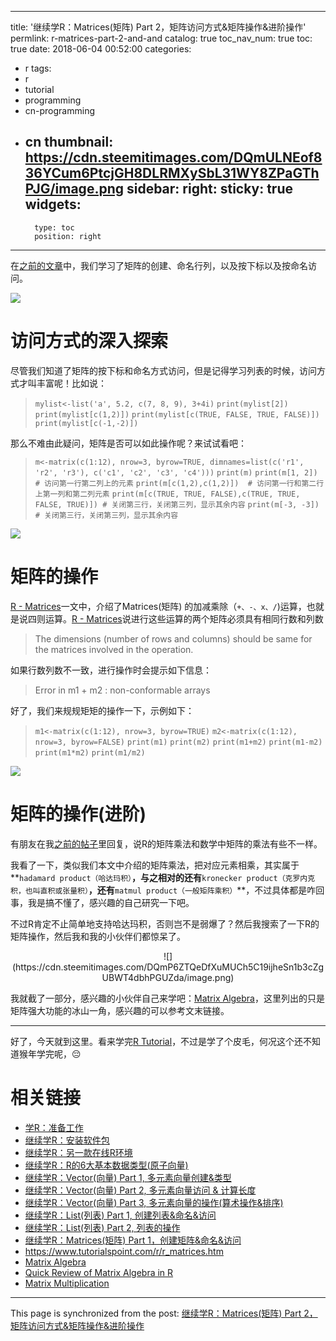 
---
title: '继续学R：Matrices(矩阵) Part 2，矩阵访问方式&矩阵操作&进阶操作'
permlink: r-matrices-part-2-and-and
catalog: true
toc_nav_num: true
toc: true
date: 2018-06-04 00:52:00
categories:
- r
tags:
- r
- tutorial
- programming
- cn-programming
- cn
thumbnail: https://cdn.steemitimages.com/DQmULNEof836YCum6PtcjGH8DLRMXySbL31WY8ZPaGThPJG/image.png
sidebar:
    right:
        sticky: true
widgets:
    -
        type: toc
        position: right
---


在[之前的文章](https://steemit.com/r/@oflyhigh/r-matrices-part-1)中，我们学习了矩阵的创建、命名行列，以及按下标以及按命名访问。

![](https://cdn.steemitimages.com/DQmULNEof836YCum6PtcjGH8DLRMXySbL31WY8ZPaGThPJG/image.png)

# 访问方式的深入探索

尽管我们知道了矩阵的按下标和命名方式访问，但是记得学习列表的时候，访问方式才叫丰富呢！比如说：
>`mylist<-list('a', 5.2, c(7, 8, 9), 3+4i)`
`print(mylist[2])`
`print(mylist[c(1,2)])`
`print(mylist[c(TRUE, FALSE, TRUE, FALSE)])`
`print(mylist[c(-1,-2)])`

那么不难由此疑问，矩阵是否可以如此操作呢？来试试看吧：
>`m<-matrix(c(1:12), nrow=3, byrow=TRUE, dimnames=list(c('r1', 'r2', 'r3'), c('c1', 'c2', 'c3', 'c4')))`
`print(m)`
`print(m[1, 2])  # 访问第一行第二列上的元素`
`print(m[c(1,2),c(1,2)])  # 访问第一行和第二行上第一列和第二列元素`
`print(m[c(TRUE, TRUE, FALSE),c(TRUE, TRUE, FALSE, TRUE)]) # 关闭第三行，关闭第三列，显示其余内容`
`print(m[-3, -3])  # 关闭第三行，关闭第三列，显示其余内容`

![](https://cdn.steemitimages.com/DQmdUqKeL9Nq8ZcDz6H9yrsaGQpHnc8WQvk8SXKfh7atQWb/image.png)

# 矩阵的操作

[R - Matrices](https://www.tutorialspoint.com/r/r_matrices.htm)一文中，介绍了Matrices(矩阵) 的加减乘除（`+、-、x、/`)运算，也就是说四则运算。[R - Matrices](https://www.tutorialspoint.com/r/r_matrices.htm)说进行这些运算的两个矩阵必须具有相同行数和列数
>The dimensions (number of rows and columns) should be same for the matrices involved in the operation.

如果行数列数不一致，进行操作时会提示如下信息：
>Error in m1 + m2 : non-conformable arrays

好了，我们来规规矩矩的操作一下，示例如下：

>`m1<-matrix(c(1:12), nrow=3, byrow=TRUE)`
`m2<-matrix(c(1:12), nrow=3, byrow=FALSE)`
`print(m1)`
`print(m2)`
`print(m1+m2)`
`print(m1-m2)`
`print(m1*m2)`
`print(m1/m2)`

![](https://cdn.steemitimages.com/DQmUcP9ZaGfNxxdxhHZ8pD2gJivn2ABdvGozLdGHzymGchn/image.png)

# 矩阵的操作(进阶)

有朋友在我[之前的帖子](https://steemit.com/r/@oflyhigh/r-matrices-part-1)里回复，说R的矩阵乘法和数学中矩阵的乘法有些不一样。

我看了一下，类似我们本文中介绍的矩阵乘法，把对应元素相乘，其实属于**`hadamard product（哈达玛积）`**，与之相对的还有**`kronecker product（克罗内克积，也叫直积或张量积）`**，还有**`matmul product（一般矩阵乘积）`**，不过具体都是咋回事，我是搞不懂了，感兴趣的自己研究一下吧。

不过R肯定不止简单地支持哈达玛积，否则岂不是弱爆了？然后我搜索了一下R的矩阵操作，然后我和我的小伙伴们都惊呆了。

<center>![](https://cdn.steemitimages.com/DQmP6ZTQeDfXuMUCh5C19ijheSn1b3cZgUBWT4dbhPGUZda/image.png)</center>

我就截了一部分，感兴趣的小伙伴自己来学吧：[Matrix Algebra](https://www.statmethods.net/advstats/matrix.html)，这里列出的只是矩阵强大功能的冰山一角，感兴趣的可以参考文末链接。

----

好了，今天就到这里。看来学完[R Tutorial](https://www.tutorialspoint.com/r/index.htm)，不过是学了个皮毛，何况这个还不知道猴年学完呢，😔

# 相关链接
* [学R：准备工作](https://steemit.com/r/@oflyhigh/r)
* [继续学R：安装软件包](https://steemit.com/r/@oflyhigh/5m2s1h-r)
* [继续学R：另一款在线R环境](https://steemit.com/r/@oflyhigh/r-r)
* [继续学R：R的6大基本数据类型(原子向量)](https://steemit.com/r/@oflyhigh/r-r-6)
* [继续学R：Vector(向量)  Part 1, 多元素向量创建&类型](https://steemit.com/r/@oflyhigh/r-vector-part-1-cny-and)
* [继续学R：Vector(向量) Part 2, 多元素向量访问 & 计算长度](https://steemit.com/r/@oflyhigh/r-vector-part-2-cny-and)
* [继续学R：Vector(向量) Part 3, 多元素向量的操作(算术操作&排序)](https://steemit.com/r/@oflyhigh/r-vector-part-3-cny-and)
* [继续学R：List(列表) Part 1, 创建列表&命名&访问](https://steemit.com/r/@oflyhigh/r-list-part-1-and-and)
* [继续学R：List(列表) Part 2, 列表的操作](https://steemit.com/r/@oflyhigh/r-list-part-2)
* [继续学R：Matrices(矩阵) Part 1，创建矩阵&命名&访问](https://steemit.com/r/@oflyhigh/r-matrices-part-1)
* https://www.tutorialspoint.com/r/r_matrices.htm
* [Matrix Algebra](https://www.statmethods.net/advstats/matrix.html)
* [Quick Review of Matrix Algebra in R](https://www.r-bloggers.com/quick-review-of-matrix-algebra-in-r/)
* [Matrix Multiplication](http://stat.ethz.ch/R-manual/R-devel/library/base/html/matmult.html)

- - -

This page is synchronized from the post: [继续学R：Matrices(矩阵) Part 2，矩阵访问方式&矩阵操作&进阶操作](https://steemit.com/@oflyhigh/r-matrices-part-2-and-and)
